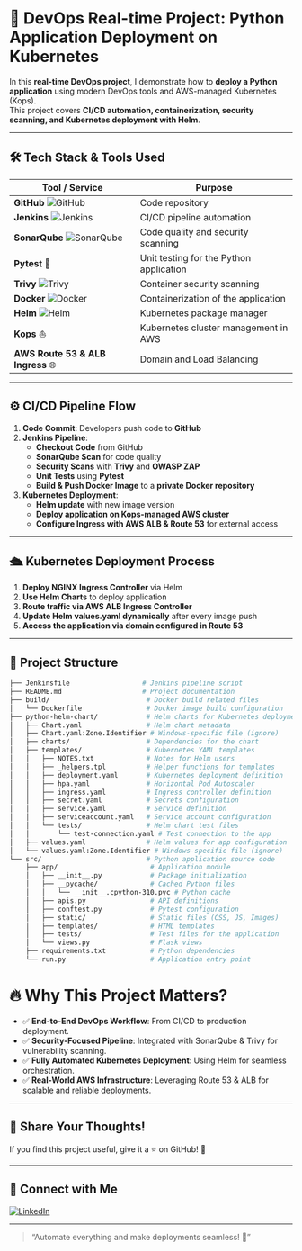 # 🚀 **DevOps Real-time Project: Python Application Deployment on Kubernetes**

In this **real-time DevOps project**, I demonstrate how to **deploy a Python application** using modern DevOps tools and AWS-managed Kubernetes (Kops).  
This project covers **CI/CD automation, containerization, security scanning, and Kubernetes deployment with Helm**.  

---

## 🛠️ **Tech Stack & Tools Used**  

| Tool / Service   | Purpose |
|-----------------|----------|
| **GitHub** ![GitHub](https://img.shields.io/badge/GitHub-181717?style=flat-square&logo=github&logoColor=white) | Code repository |
| **Jenkins** ![Jenkins](https://img.shields.io/badge/Jenkins-D24939?style=flat-square&logo=jenkins&logoColor=white) | CI/CD pipeline automation |
| **SonarQube** ![SonarQube](https://img.shields.io/badge/SonarQube-4E9BCD?style=flat-square&logo=sonarqube&logoColor=white) | Code quality and security scanning |
| **Pytest** 🧪 | Unit testing for the Python application |
| **Trivy** ![Trivy](https://img.shields.io/badge/Trivy-00979D?style=flat-square&logo=trivy&logoColor=white) | Container security scanning |
| **Docker** ![Docker](https://img.shields.io/badge/Docker-2496ED?style=flat-square&logo=docker&logoColor=white) | Containerization of the application |
| **Helm** ![Helm](https://img.shields.io/badge/Helm-0F1689?style=flat-square&logo=helm&logoColor=white) | Kubernetes package manager |
| **Kops** ⛵ | Kubernetes cluster management in AWS |
| **AWS Route 53 & ALB Ingress** 🌐 | Domain and Load Balancing |

---

## ⚙️ **CI/CD Pipeline Flow**  

1. **Code Commit**: Developers push code to **GitHub**  
2. **Jenkins Pipeline**:
   - **Checkout Code** from GitHub  
   - **SonarQube Scan** for code quality  
   - **Security Scans** with **Trivy** and **OWASP ZAP**  
   - **Unit Tests** using **Pytest**  
   - **Build & Push Docker Image** to a **private Docker repository**  
3. **Kubernetes Deployment**:  
   - **Helm update** with new image version  
   - **Deploy application on Kops-managed AWS cluster**  
   - **Configure Ingress with AWS ALB & Route 53** for external access  

---

## 🛳️ **Kubernetes Deployment Process**  

1. **Deploy NGINX Ingress Controller** via Helm  
2. **Use Helm Charts** to deploy application  
3. **Route traffic via AWS ALB Ingress Controller**  
4. **Update Helm values.yaml dynamically** after every image push  
5. **Access the application via domain configured in Route 53**  

---

## 📂 **Project Structure**  

```bash
├── Jenkinsfile                  # Jenkins pipeline script
├── README.md                    # Project documentation
├── build/                        # Docker build related files
│   └── Dockerfile                # Docker image build configuration
├── python-helm-chart/            # Helm charts for Kubernetes deployment
│   ├── Chart.yaml                # Helm chart metadata
│   ├── Chart.yaml:Zone.Identifier # Windows-specific file (ignore)
│   ├── charts/                   # Dependencies for the chart
│   ├── templates/                # Kubernetes YAML templates
│   │   ├── NOTES.txt             # Notes for Helm users
│   │   ├── _helpers.tpl          # Helper functions for templates
│   │   ├── deployment.yaml       # Kubernetes deployment definition
│   │   ├── hpa.yaml              # Horizontal Pod Autoscaler
│   │   ├── ingress.yaml          # Ingress controller definition
│   │   ├── secret.yaml           # Secrets configuration
│   │   ├── service.yaml          # Service definition
│   │   ├── serviceaccount.yaml   # Service account configuration
│   │   └── tests/                # Helm chart test files
│   │       └── test-connection.yaml # Test connection to the app
│   ├── values.yaml               # Helm values for app configuration
│   └── values.yaml:Zone.Identifier # Windows-specific file (ignore)
└── src/                          # Python application source code
    ├── app/                       # Application module
    │   ├── __init__.py            # Package initialization
    │   ├── __pycache/             # Cached Python files
    │   │   └── __init__.cpython-310.pyc # Python cache
    │   ├── apis.py                # API definitions
    │   ├── conftest.py            # Pytest configuration
    │   ├── static/                # Static files (CSS, JS, Images)
    │   ├── templates/             # HTML templates
    │   ├── tests/                 # Test files for the application
    │   └── views.py               # Flask views
    ├── requirements.txt           # Python dependencies
    └── run.py                     # Application entry point
```
# 🔥 Why This Project Matters?

- ✅ **End-to-End DevOps Workflow**: From CI/CD to production deployment.
- ✅ **Security-Focused Pipeline**: Integrated with SonarQube & Trivy for vulnerability scanning.
- ✅ **Fully Automated Kubernetes Deployment**: Using Helm for seamless orchestration.
- ✅ **Real-World AWS Infrastructure**: Leveraging Route 53 & ALB for scalable and reliable deployments.

---

## 📢 Share Your Thoughts!
If you find this project useful, give it a ⭐ on GitHub! 💙  

---

## 🤝 Connect with Me
[![LinkedIn](https://img.shields.io/badge/LinkedIn-Connect-blue?style=flat&logo=linkedin)](https://www.linkedin.com/in/balabadrasaikumar/)  

---

> “Automate everything and make deployments seamless! 🚀”
